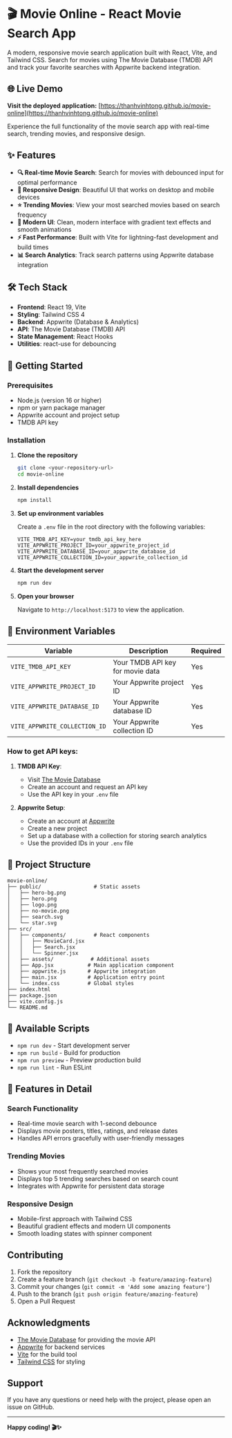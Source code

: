# 🎬 Movie Online - React Movie Search App

A modern, responsive movie search application built with React, Vite, and Tailwind CSS. Search for movies using The Movie Database (TMDB) API and track your favorite searches with Appwrite backend integration.

## 🌐 Live Demo

**Visit the deployed application:** [https://thanhvinhtong.github.io/movie-online](https://thanhvinhtong.github.io/movie-online)

Experience the full functionality of the movie search app with real-time search, trending movies, and responsive design.

## ✨ Features

- **🔍 Real-time Movie Search**: Search for movies with debounced input for optimal performance
- **📱 Responsive Design**: Beautiful UI that works on desktop and mobile devices
- **⭐ Trending Movies**: View your most searched movies based on search frequency
- **🎨 Modern UI**: Clean, modern interface with gradient text effects and smooth animations
- **⚡ Fast Performance**: Built with Vite for lightning-fast development and build times
- **📊 Search Analytics**: Track search patterns using Appwrite database integration

## 🛠️ Tech Stack

- **Frontend**: React 19, Vite
- **Styling**: Tailwind CSS 4
- **Backend**: Appwrite (Database & Analytics)
- **API**: The Movie Database (TMDB) API
- **State Management**: React Hooks
- **Utilities**: react-use for debouncing

## 🚀 Getting Started

### Prerequisites

- Node.js (version 16 or higher)
- npm or yarn package manager
- Appwrite account and project setup
- TMDB API key

### Installation

1. **Clone the repository**
   ```bash
   git clone <your-repository-url>
   cd movie-online
   ```

2. **Install dependencies**
   ```bash
   npm install
   ```

3. **Set up environment variables**
   
   Create a `.env` file in the root directory with the following variables:
   ```env
   VITE_TMDB_API_KEY=your_tmdb_api_key_here
   VITE_APPWRITE_PROJECT_ID=your_appwrite_project_id
   VITE_APPWRITE_DATABASE_ID=your_appwrite_database_id
   VITE_APPWRITE_COLLECTION_ID=your_appwrite_collection_id
   ```

4. **Start the development server**
   ```bash
   npm run dev
   ```

5. **Open your browser**
   
   Navigate to `http://localhost:5173` to view the application.

## 🔧 Environment Variables

| Variable | Description | Required |
|----------|-------------|----------|
| `VITE_TMDB_API_KEY` | Your TMDB API key for movie data | Yes |
| `VITE_APPWRITE_PROJECT_ID` | Your Appwrite project ID | Yes |
| `VITE_APPWRITE_DATABASE_ID` | Your Appwrite database ID | Yes |
| `VITE_APPWRITE_COLLECTION_ID` | Your Appwrite collection ID | Yes |

### How to get API keys:

1. **TMDB API Key**: 
   - Visit [The Movie Database](https://www.themoviedb.org/)
   - Create an account and request an API key
   - Use the API key in your `.env` file

2. **Appwrite Setup**:
   - Create an account at [Appwrite](https://appwrite.io/)
   - Create a new project
   - Set up a database with a collection for storing search analytics
   - Use the provided IDs in your `.env` file

## 📁 Project Structure

```
movie-online/
├── public/                 # Static assets
│   ├── hero-bg.png
│   ├── hero.png
│   ├── logo.png
│   ├── no-movie.png
│   ├── search.svg
│   └── star.svg
├── src/
│   ├── components/         # React components
│   │   ├── MovieCard.jsx
│   │   ├── Search.jsx
│   │   └── Spinner.jsx
│   ├── assets/            # Additional assets
│   ├── App.jsx           # Main application component
│   ├── appwrite.js       # Appwrite integration
│   ├── main.jsx          # Application entry point
│   └── index.css         # Global styles
├── index.html
├── package.json
├── vite.config.js
└── README.md
```

## 🎯 Available Scripts

- `npm run dev` - Start development server
- `npm run build` - Build for production
- `npm run preview` - Preview production build
- `npm run lint` - Run ESLint

## 🎨 Features in Detail

### Search Functionality
- Real-time movie search with 1-second debounce
- Displays movie posters, titles, ratings, and release dates
- Handles API errors gracefully with user-friendly messages

### Trending Movies
- Shows your most frequently searched movies
- Displays top 5 trending searches based on search count
- Integrates with Appwrite for persistent data storage

### Responsive Design
- Mobile-first approach with Tailwind CSS
- Beautiful gradient effects and modern UI components
- Smooth loading states with spinner component

## Contributing

1. Fork the repository
2. Create a feature branch (`git checkout -b feature/amazing-feature`)
3. Commit your changes (`git commit -m 'Add some amazing feature'`)
4. Push to the branch (`git push origin feature/amazing-feature`)
5. Open a Pull Request

## Acknowledgments

- [The Movie Database](https://www.themoviedb.org/) for providing the movie API
- [Appwrite](https://appwrite.io/) for backend services
- [Vite](https://vitejs.dev/) for the build tool
- [Tailwind CSS](https://tailwindcss.com/) for styling

## Support

If you have any questions or need help with the project, please open an issue on GitHub.

---

**Happy coding! 🎬✨**
